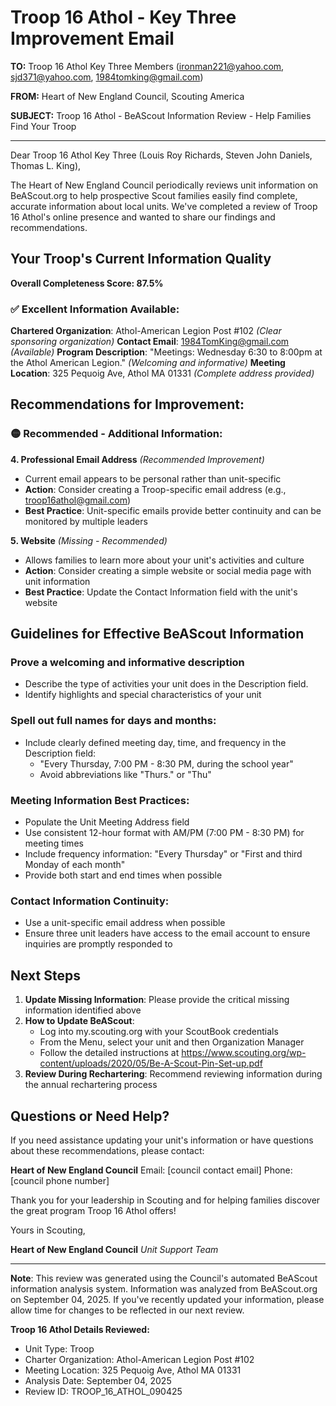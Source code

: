 # Troop 16 Athol - Key Three Improvement Email

**TO:** Troop 16 Athol Key Three Members (ironman221@yahoo.com, sjd371@yahoo.com, 1984tomking@gmail.com)

**FROM:** Heart of New England Council, Scouting America

**SUBJECT:** Troop 16 Athol - BeAScout Information Review - Help Families Find Your Troop

---

Dear Troop 16 Athol Key Three (Louis Roy Richards, Steven John Daniels, Thomas L. King),

The Heart of New England Council periodically reviews unit information on BeAScout.org to help prospective Scout families easily find complete, accurate information about local units. We've completed a review of Troop 16 Athol's online presence and wanted to share our findings and recommendations.

## Your Troop's Current Information Quality

**Overall Completeness Score: 87.5%**

### ✅ **Excellent Information Available:**
**Chartered Organization**: Athol-American Legion Post #102 *(Clear sponsoring organization)*
**Contact Email**: 1984TomKing@gmail.com *(Available)*
**Program Description**: "Meetings: Wednesday 6:30 to 8:00pm at the Athol American Legion." *(Welcoming and informative)*
**Meeting Location**: 325 Pequoig Ave, Athol MA 01331 *(Complete address provided)*

## Recommendations for Improvement:

### 🟡 **Recommended - Additional Information:**

**4. Professional Email Address** *(Recommended Improvement)*
- Current email appears to be personal rather than unit-specific
- **Action**: Consider creating a Troop-specific email address (e.g., troop16athol@gmail.com)
- **Best Practice**: Unit-specific emails provide better continuity and can be monitored by multiple leaders

**5. Website** *(Missing - Recommended)*
- Allows families to learn more about your unit's activities and culture
- **Action**: Consider creating a simple website or social media page with unit information
- **Best Practice**: Update the Contact Information field with the unit's website

## Guidelines for Effective BeAScout Information

### **Prove a welcoming and informative description**
- Describe the type of activities your unit does in the Description field.
- Identify highlights and special characteristics of your unit

### **Spell out full names for days and months:**
- Include clearly defined meeting day, time, and frequency in the Description field:
  - "Every Thursday, 7:00 PM - 8:30 PM, during the school year"
  - Avoid abbreviations like "Thurs." or "Thu"

### **Meeting Information Best Practices:**
- Populate the Unit Meeting Address field
- Use consistent 12-hour format with AM/PM (7:00 PM - 8:30 PM) for meeting times
- Include frequency information: "Every Thursday" or "First and third Monday of each month"
- Provide both start and end times when possible

### **Contact Information Continuity:**
- Use a unit-specific email address when possible
- Ensure three unit leaders have access to the email account to ensure inquiries are promptly responded to

## Next Steps

1. **Update Missing Information**: Please provide the critical missing information identified above
2. **How to Update BeAScout**: 
   - Log into my.scouting.org with your ScoutBook credentials
   - From the Menu, select your unit and then Organization Manager
   - Follow the detailed instructions at
     https://www.scouting.org/wp-content/uploads/2020/05/Be-A-Scout-Pin-Set-up.pdf
3. **Review During Rechartering**: Recommend reviewing information during the annual rechartering process

## Questions or Need Help?

If you need assistance updating your unit's information or have questions about these recommendations, please contact:

**Heart of New England Council**
Email: [council contact email]
Phone: [council phone number]

Thank you for your leadership in Scouting and for helping families discover the great program Troop 16 Athol offers!

Yours in Scouting,

**Heart of New England Council**
*Unit Support Team*

---

**Note**: This review was generated using the Council's automated BeAScout information analysis system. Information was analyzed from BeAScout.org on September 04, 2025. If you've recently updated your information, please allow time for changes to be reflected in our next review.

**Troop 16 Athol Details Reviewed:**
- Unit Type: Troop
- Charter Organization: Athol-American Legion Post #102
- Meeting Location: 325 Pequoig Ave, Athol MA 01331
- Analysis Date: September 04, 2025
- Review ID: TROOP_16_ATHOL_090425